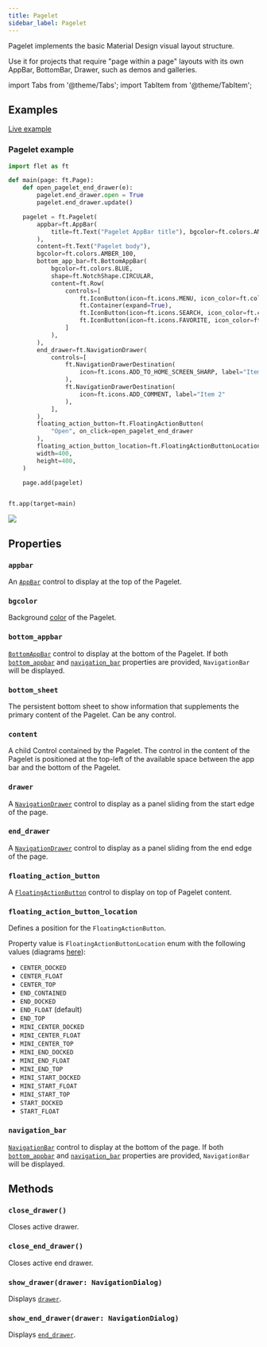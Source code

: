 ```yaml
---
title: Pagelet
sidebar_label: Pagelet
---
```


Pagelet implements the basic Material Design visual layout structure.

Use it for projects that require "page within a page" layouts with its own AppBar, BottomBar, Drawer, such as demos and galleries.

import Tabs from '@theme/Tabs';
import TabItem from '@theme/TabItem';

## Examples

[Live example](https://flet-controls-gallery.fly.dev/layout/pagelet)

### Pagelet example

<Tabs groupId="language">
  <TabItem value="python" label="Python" default>

```python
import flet as ft

def main(page: ft.Page):
    def open_pagelet_end_drawer(e):
        pagelet.end_drawer.open = True
        pagelet.end_drawer.update()

    pagelet = ft.Pagelet(
        appbar=ft.AppBar(
            title=ft.Text("Pagelet AppBar title"), bgcolor=ft.colors.AMBER_ACCENT
        ),
        content=ft.Text("Pagelet body"),
        bgcolor=ft.colors.AMBER_100,
        bottom_app_bar=ft.BottomAppBar(
            bgcolor=ft.colors.BLUE,
            shape=ft.NotchShape.CIRCULAR,
            content=ft.Row(
                controls=[
                    ft.IconButton(icon=ft.icons.MENU, icon_color=ft.colors.WHITE),
                    ft.Container(expand=True),
                    ft.IconButton(icon=ft.icons.SEARCH, icon_color=ft.colors.WHITE),
                    ft.IconButton(icon=ft.icons.FAVORITE, icon_color=ft.colors.WHITE),
                ]
            ),
        ),
        end_drawer=ft.NavigationDrawer(
            controls=[
                ft.NavigationDrawerDestination(
                    icon=ft.icons.ADD_TO_HOME_SCREEN_SHARP, label="Item 1"
                ),
                ft.NavigationDrawerDestination(
                    icon=ft.icons.ADD_COMMENT, label="Item 2"
                ),
            ],
        ),
        floating_action_button=ft.FloatingActionButton(
            "Open", on_click=open_pagelet_end_drawer
        ),
        floating_action_button_location=ft.FloatingActionButtonLocation.CENTER_DOCKED,
        width=400,
        height=400,
    )

    page.add(pagelet)


ft.app(target=main)
```
  </TabItem>
</Tabs>

<img src="/img/docs/controls/pagelet/pagelet-example.png" className="screenshot-30"/>

## Properties

### `appbar`

An [`AppBar`](/docs/controls/appbar) control to display at the top of the Pagelet.

### `bgcolor`

Background [color](/docs/reference/colors) of the Pagelet.

### `bottom_appbar`

[`BottomAppBar`](/docs/controls/bottomappbar) control to display at the bottom of the Pagelet. If both [`bottom_appbar`](/docs/controls/pagelet#bottom_appbar) and [`navigation_bar`](/docs/controls/pagelet#navigation_bar) properties are provided, `NavigationBar` will be displayed.

### `bottom_sheet`

The persistent bottom sheet to show information that supplements the primary content of the Pagelet. Can be any control.

### `content`

A child Control contained by the Pagelet. The control in the content of the Pagelet is positioned at the top-left of the available space between the app bar and the bottom of the Pagelet. 

### `drawer`

A [`NavigationDrawer`](/docs/controls/navigationdrawer) control to display as a panel sliding from the start edge of the page.

### `end_drawer`

A [`NavigationDrawer`](/docs/controls/navigationdrawer) control to display as a panel sliding from the end edge of the page.

### `floating_action_button`

A [`FloatingActionButton`](/docs/controls/floatingactionbutton) control to display on top of Pagelet content.

### `floating_action_button_location`

Defines a position for the `FloatingActionButton`.

Property value is `FloatingActionButtonLocation` enum with the following values (diagrams [here](https://api.flutter.dev/flutter/material/FloatingActionButtonLocation-class.html)):

* `CENTER_DOCKED`
* `CENTER_FLOAT`
* `CENTER_TOP`
* `END_CONTAINED`
* `END_DOCKED`
* `END_FLOAT` (default)
* `END_TOP`
* `MINI_CENTER_DOCKED`
* `MINI_CENTER_FLOAT`
* `MINI_CENTER_TOP`
* `MINI_END_DOCKED`
* `MINI_END_FLOAT`
* `MINI_END_TOP`
* `MINI_START_DOCKED`
* `MINI_START_FLOAT`
* `MINI_START_TOP`
* `START_DOCKED`
* `START_FLOAT`

### `navigation_bar`

[`NavigationBar`](/docs/controls/navigationbar) control to display at the bottom of the page. If both [`bottom_appbar`](/docs/controls/pagelet#bottom_appbar) and [`navigation_bar`](/docs/controls/pagelet#navigation_bar) properties are provided, `NavigationBar` will be displayed.

## Methods

### `close_drawer()`

Closes active drawer.

### `close_end_drawer()`

Closes active end drawer.

### `show_drawer(drawer: NavigationDialog)`

Displays [`drawer`](/docs/controls/pagelet#drawer).

### `show_end_drawer(drawer: NavigationDialog)`

Displays [`end_drawer`](/docs/controls/pagelet#end_drawer).


